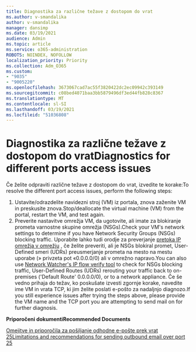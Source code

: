 ```yaml
---
title: Diagnostika za različne težave z dostopom do vrat
ms.author: v-smandalika
author: v-smandalika
manager: dansimp
ms.date: 03/19/2021
audience: Admin
ms.topic: article
ms.service: o365-administration
ROBOTS: NOINDEX, NOFOLLOW
localization_priority: Priority
ms.collection: Adm_O365
ms.custom:
- "9035"
- "9005220"
ms.openlocfilehash: 3673067cad7ac55f3820422dc2ec09942c393149
ms.sourcegitcommit: c08bed4071baa3bb5879496df3ed44fb828c8367
ms.translationtype: MT
ms.contentlocale: sl-SI
ms.lasthandoff: 03/19/2021
ms.locfileid: "51036808"
---
```

# <a name="diagnostics-for-different-ports-access-issues"></a><span data-ttu-id="f8ca5-102">Diagnostika za različne težave z dostopom do vrat</span><span class="sxs-lookup"><span data-stu-id="f8ca5-102">Diagnostics for different ports access issues</span></span>

<span data-ttu-id="f8ca5-103">Če želite odpraviti različne težave z dostopom do vrat, izvedite te korake:</span><span class="sxs-lookup"><span data-stu-id="f8ca5-103">To resolve the different port access issues, perform the following steps:</span></span>

1. <span data-ttu-id="f8ca5-104">Ustavite/odrazdelite navidezni stroj (VM) iz portala, znova zaženite VM in preskusite znova.</span><span class="sxs-lookup"><span data-stu-id="f8ca5-104">Stop/deallocate the virtual machine (VM) from the portal, restart the VM, and test again.</span></span> 
2. <span data-ttu-id="f8ca5-105">Preverite nastavitve omrežja VM, da ugotovite, ali imate za blokiranje prometa varnostne skupine omrežja (NSGs).</span><span class="sxs-lookup"><span data-stu-id="f8ca5-105">Check your VM's network settings to determine if you have Network Security Groups (NSGs) blocking traffic.</span></span> <span data-ttu-id="f8ca5-106">Uporabite lahko tudi orodje za preverjanje [pretoka IP omrežja v omrežju](https://docs.microsoft.com/azure/network-watcher/network-watcher-ip-flow-verify-overview?WT.mc_id=Portal-Microsoft_Azure_Support) , če želite preveriti, ali je NSGs blokiral promet, User-Defined smeri (UDRs) preusmerjanje prometa na mesto na mestu uporabe (» privzeta pot «0.0.0.0/0) ali v omrežno napravo.</span><span class="sxs-lookup"><span data-stu-id="f8ca5-106">You can also use [Network Watcher's IP flow verify tool](https://docs.microsoft.com/azure/network-watcher/network-watcher-ip-flow-verify-overview?WT.mc_id=Portal-Microsoft_Azure_Support) to check for NSGs blocking traffic, User-Defined Routes (UDRs) rerouting your traffic back to on-premises ('Default Route' 0.0.0.0/0), or to a network appliance.</span></span>
<span data-ttu-id="f8ca5-107">Če še vedno prihaja do težav, ko poskušate izvesti zgornje korake, navedite ime VM in vrata TCP, ki jim želite poslati e-pošto za nadaljnjo diagnozo.</span><span class="sxs-lookup"><span data-stu-id="f8ca5-107">If you still experience issues after trying the steps above, please provide the VM name and the TCP port you are attempting to send mail on for further diagnosis.</span></span>

<span data-ttu-id="f8ca5-108">**Priporočeni dokumenti**</span><span class="sxs-lookup"><span data-stu-id="f8ca5-108">**Recommended Documents**</span></span>

[<span data-ttu-id="f8ca5-109">Omejitve in priporočila za pošiljanje odhodne e-pošte prek vrat 25</span><span class="sxs-lookup"><span data-stu-id="f8ca5-109">Limitations and recommendations for sending outbound email over port 25</span></span>](https://docs.microsoft.com/azure/virtual-network/troubleshoot-outbound-smtp-connectivity)